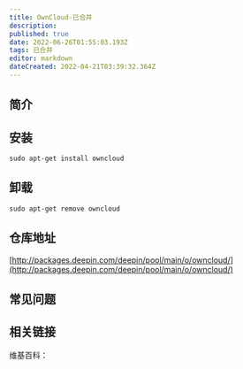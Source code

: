 ```yaml
---
title: OwnCloud-已合并
description: 
published: true
date: 2022-06-26T01:55:03.193Z
tags: 已合并
editor: markdown
dateCreated: 2022-04-21T03:39:32.364Z
---
```


## 简介

## 安装

`sudo apt-get install owncloud`

## 卸载

`sudo apt-get remove owncloud`

## 仓库地址

[http://packages.deepin.com/deepin/pool/main/o/owncloud/](http://packages.deepin.com/deepin/pool/main/o/owncloud/)

## 常见问题

## 相关链接

维基百科：
